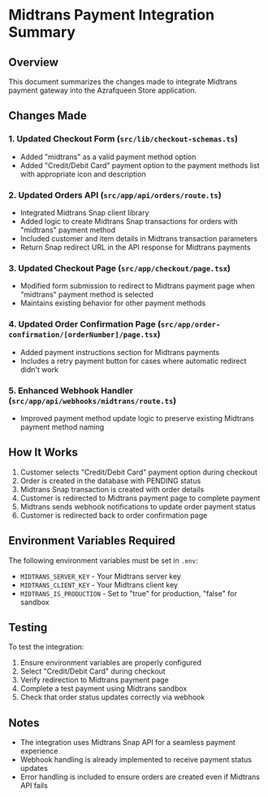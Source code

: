 # Midtrans Payment Integration Summary

## Overview
This document summarizes the changes made to integrate Midtrans payment gateway into the Azrafqueen Store application.

## Changes Made

### 1. Updated Checkout Form (`src/lib/checkout-schemas.ts`)
- Added "midtrans" as a valid payment method option
- Added "Credit/Debit Card" payment option to the payment methods list with appropriate icon and description

### 2. Updated Orders API (`src/app/api/orders/route.ts`)
- Integrated Midtrans Snap client library
- Added logic to create Midtrans Snap transactions for orders with "midtrans" payment method
- Included customer and item details in Midtrans transaction parameters
- Return Snap redirect URL in the API response for Midtrans payments

### 3. Updated Checkout Page (`src/app/checkout/page.tsx`)
- Modified form submission to redirect to Midtrans payment page when "midtrans" payment method is selected
- Maintains existing behavior for other payment methods

### 4. Updated Order Confirmation Page (`src/app/order-confirmation/[orderNumber]/page.tsx`)
- Added payment instructions section for Midtrans payments
- Includes a retry payment button for cases where automatic redirect didn't work

### 5. Enhanced Webhook Handler (`src/app/api/webhooks/midtrans/route.ts`)
- Improved payment method update logic to preserve existing Midtrans payment method naming

## How It Works

1. Customer selects "Credit/Debit Card" payment option during checkout
2. Order is created in the database with PENDING status
3. Midtrans Snap transaction is created with order details
4. Customer is redirected to Midtrans payment page to complete payment
5. Midtrans sends webhook notifications to update order payment status
6. Customer is redirected back to order confirmation page

## Environment Variables Required
The following environment variables must be set in `.env`:
- `MIDTRANS_SERVER_KEY` - Your Midtrans server key
- `MIDTRANS_CLIENT_KEY` - Your Midtrans client key
- `MIDTRANS_IS_PRODUCTION` - Set to "true" for production, "false" for sandbox

## Testing
To test the integration:
1. Ensure environment variables are properly configured
2. Select "Credit/Debit Card" during checkout
3. Verify redirection to Midtrans payment page
4. Complete a test payment using Midtrans sandbox
5. Check that order status updates correctly via webhook

## Notes
- The integration uses Midtrans Snap API for a seamless payment experience
- Webhook handling is already implemented to receive payment status updates
- Error handling is included to ensure orders are created even if Midtrans API fails